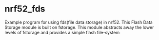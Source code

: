 # nrf52_fds
Example program for using fds(file data storage) in nrf52.
This Flash Data Storage module is built on fstorage.
This module abstracts away the lower levels of fstorage and provides a simple flash file-system
